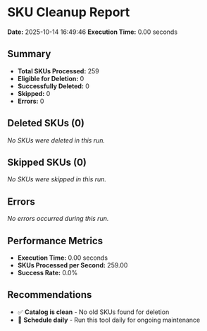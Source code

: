 # SKU Cleanup Report
**Date:** 2025-10-14 16:49:46
    **Execution Time:** 0.00 seconds

## Summary
- **Total SKUs Processed:** 259
- **Eligible for Deletion:** 0
- **Successfully Deleted:** 0
- **Skipped:** 0
- **Errors:** 0

## Deleted SKUs (0)

_No SKUs were deleted in this run._

## Skipped SKUs (0)

_No SKUs were skipped in this run._

## Errors
_No errors occurred during this run._

## Performance Metrics

- **Execution Time:** 0.00 seconds
- **SKUs Processed per Second:** 259.00
- **Success Rate:** 0.0%

## Recommendations

- ✅ **Catalog is clean** - No old SKUs found for deletion
- 📅 **Schedule daily** - Run this tool daily for ongoing maintenance
